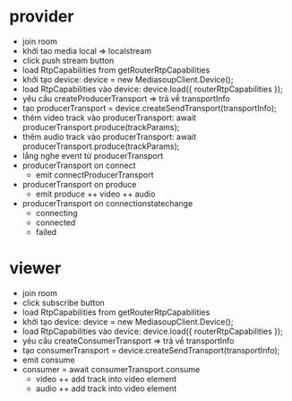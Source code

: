 # provider
- join room
- khởi tao media local => localstream
- click push stream button
- load RtpCapabilities from getRouterRtpCapabilities
- khởi tạo device: device = new MediasoupClient.Device();
- load RtpCapabilities vào device: device.load({ routerRtpCapabilities });
- yêu cầu createProducerTransport => trả về transportInfo
- tạo producerTransport = device.createSendTransport(transportInfo);
- thêm video track vào producerTransport: await producerTransport.produce(trackParams);
- thêm audio track vào producerTransport: await producerTransport.produce(trackParams);
- lắng nghe event từ producerTransport
- producerTransport on connect
    + emit connectProducerTransport
- producerTransport on produce
    + emit produce
        ++ video
        ++ audio
- producerTransport on connectionstatechange
    + connecting
    + connected
    + failed

# viewer
- join room
- click subscribe button
- load RtpCapabilities from getRouterRtpCapabilities
- khởi tạo device: device = new MediasoupClient.Device();
- load RtpCapabilities vào device: device.load({ routerRtpCapabilities });
- yêu cầu createConsumerTransport => trả về transportInfo
- tạo consumerTransport = device.createSendTransport(transportInfo);
- emit consume
- consumer = await consumerTransport.consume
    + video
        ++ add track into video element
    + audio
        ++ add track into video element